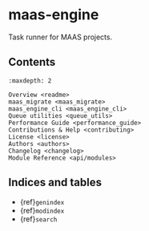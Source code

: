 # maas-engine

Task runner for MAAS projects.

## Contents

```{toctree}
:maxdepth: 2

Overview <readme>
maas_migrate <maas_migrate>
maas_engine_cli <maas_engine_cli>
Queue utilities <queue_utils>
Performance Guide <performance_guide>
Contributions & Help <contributing>
License <license>
Authors <authors>
Changelog <changelog>
Module Reference <api/modules>
```

## Indices and tables

- {ref}`genindex`
- {ref}`modindex`
- {ref}`search`

[Sphinx]: http://www.sphinx-doc.org/
[Markdown]: https://daringfireball.net/projects/markdown/
[reStructuredText]: http://www.sphinx-doc.org/en/master/usage/restructuredtext/basics.html
[MyST]: https://myst-parser.readthedocs.io/en/latest/
